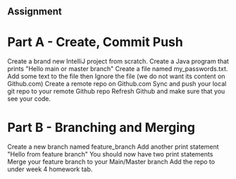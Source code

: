 ## Assignment

# Part A - Create, Commit Push

Create a brand new IntelliJ project from scratch.
Create a Java program that prints "Hello main or master branch"
Create a file named my_passwords.txt. Add some text to the file then Ignore the file (we do not want its content on Github.com)
Create a remote repo on Github.com
Sync and push your local git repo to your remote Github repo
Refresh Github and make sure that you see your code.

# Part B - Branching and Merging

Create a new branch named feature_branch
Add another print statement "Hello from  feature branch"
You should now have two print statements
Merge your feature branch to your Main/Master branch
Add the repo to under week 4 homework tab.
